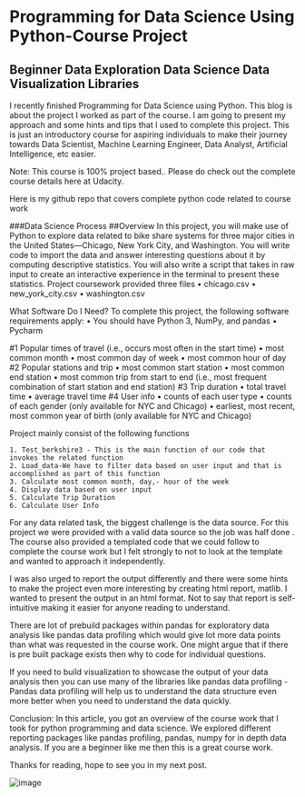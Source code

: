 # Programming for Data Science Using Python-Course Project
## Beginner Data Exploration Data Science Data Visualization Libraries


I recently finished Programming for Data Science using Python. This blog is about the project I worked as part of the course. I am going to present my approach and some hints and tips that I used to complete this project. This is just an introductory course for aspiring individuals to make their journey towards Data Scientist, Machine Learning Engineer, Data Analyst, Artificial Intelligence, etc easier.

Note: This course is 100% project based.. Please do check out the complete course details here at Udacity.

Here is my github repo that covers complete python code related to course work


###Data Science Process
##Overview
In this project, you will make use of Python to explore data related to bike share systems for three major cities in the United States—Chicago, New York City, and Washington. You will write code to import the data and answer interesting questions about it by computing descriptive statistics. You will also write a script that takes in raw input to create an interactive experience in the terminal to present these statistics.
Project coursework provided three files
	• chicago.csv
	• new_york_city.csv
	• washington.csv


What Software Do I Need?
To complete this project, the following software requirements apply:
• You should have Python 3, NumPy, and pandas
• Pycharm


#1 Popular times of travel (i.e., occurs most often in the start time)
	• most common month
	• most common day of week
	• most common hour of day
#2 Popular stations and trip
	• most common start station
	• most common end station
	• most common trip from start to end (i.e., most frequent combination of start station and end station)
#3 Trip duration
	• total travel time
	• average travel time
#4 User info
	• counts of each user type
	• counts of each gender (only available for NYC and Chicago)
	• earliest, most recent, most common year of birth (only available for NYC and Chicago)



Project mainly consist of the following functions

	1. Test_berkshire3 - This is the main function of our code that invokes the related function
	2. Load_data-We have to filter data based on user input and that is accomplished as part of this function
	3. Calculate most common month, day,- hour of the week
	4. Display data based on user input
	5. Calculate Trip Duration
	6. Calculate User Info 


For any data related task, the biggest challenge is the data source. For this project we were provided with a valid data source so the job was half done . The course also provided a templated code that we could follow to complete the course work but I felt strongly to not to look at the template and wanted to approach it independently. 

I was also urged to report the output differently and there were some hints to make the project even more interesting by creating html report, matlib. I wanted to present the output in an html format. Not to say that report is self-intuitive making it easier for anyone reading to understand.


There are lot of prebuild packages within pandas for exploratory data analysis like pandas data profiling which would give lot more data points than what was requested in the course work. One might argue that if there is pre built package exists then why to code for individual questions.

If you need to build visualization to showcase the output of your data analysis then you can use many of the libraries like pandas data profiling -Pandas data profiling will help us to understand the data structure even more better when you need to understand the data quickly.


Conclusion:
In this article, you got an overview of the course work that I took for python programming and data science. We explored different reporting packages like pandas profiling, pandas, numpy for in depth data analysis. If you are a beginner like me then this is a great course work.

Thanks for reading, hope to see you in my next post. 


![image](https://user-images.githubusercontent.com/89864832/147725482-669d630b-e0ad-46f6-8ba2-f5a0516dd41d.png)
